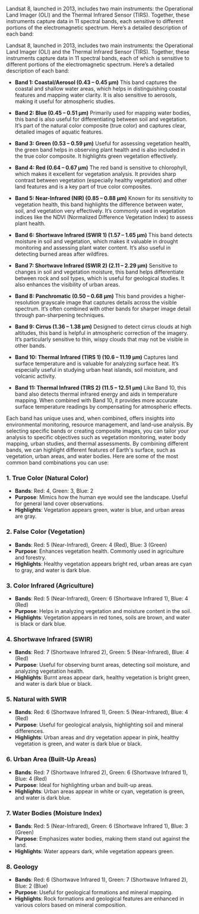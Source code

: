 Landsat 8, launched in 2013, includes two main instruments: the Operational Land Imager (OLI) and the Thermal Infrared Sensor (TIRS). Together, these instruments capture data in 11 spectral bands, each sensitive to different portions of the electromagnetic spectrum. Here’s a detailed description of each band:

Landsat 8, launched in 2013, includes two main instruments: the Operational Land Imager (OLI) and the Thermal Infrared Sensor (TIRS). Together, these instruments capture data in 11 spectral bands, each of which is sensitive to different portions of the electromagnetic spectrum. Here’s a detailed description of each band:

- **Band 1: Coastal/Aerosol (0.43 – 0.45 µm)**
This band captures the coastal and shallow water areas, which helps in distinguishing coastal features and mapping water clarity. It is also sensitive to aerosols, making it useful for atmospheric studies.

- **Band 2: Blue (0.45 – 0.51 µm)**
Primarily used for mapping water bodies, this band is also useful for differentiating between soil and vegetation. It’s part of the natural color composite (true color) and captures clear, detailed images of aquatic features.

- **Band 3: Green (0.53 – 0.59 µm)**
Useful for assessing vegetation health, the green band helps in observing plant health and is also included in the true color composite. It highlights green vegetation effectively.

- **Band 4: Red (0.64 – 0.67 µm)**
The red band is sensitive to chlorophyll, which makes it excellent for vegetation analysis. It provides sharp contrast between vegetation (especially healthy vegetation) and other land features and is a key part of true color composites.

- **Band 5: Near-Infrared (NIR) (0.85 – 0.88 µm)**
Known for its sensitivity to vegetation health, this band highlights the difference between water, soil, and vegetation very effectively. It’s commonly used in vegetation indices like the NDVI (Normalized Difference Vegetation Index) to assess plant health.

- **Band 6: Shortwave Infrared (SWIR 1) (1.57 – 1.65 µm)**
This band detects moisture in soil and vegetation, which makes it valuable in drought monitoring and assessing plant water content. It’s also useful in detecting burned areas after wildfires.

- **Band 7: Shortwave Infrared (SWIR 2) (2.11 – 2.29 µm)**
Sensitive to changes in soil and vegetation moisture, this band helps differentiate between rock and soil types, which is useful for geological studies. It also enhances the visibility of urban areas.

- **Band 8: Panchromatic (0.50 – 0.68 µm)**
This band provides a higher-resolution grayscale image that captures details across the visible spectrum. It’s often combined with other bands for sharper image detail through pan-sharpening techniques.

- **Band 9: Cirrus (1.36 – 1.38 µm)**
Designed to detect cirrus clouds at high altitudes, this band is helpful in atmospheric correction of the imagery. It’s particularly sensitive to thin, wispy clouds that may not be visible in other bands.

- **Band 10: Thermal Infrared (TIRS 1) (10.6 – 11.19 µm)**
Captures land surface temperature and is valuable for analyzing surface heat. It’s especially useful in studying urban heat islands, soil moisture, and volcanic activity.

- **Band 11: Thermal Infrared (TIRS 2) (11.5 – 12.51 µm)**
Like Band 10, this band also detects thermal infrared energy and aids in temperature mapping. When combined with Band 10, it provides more accurate surface temperature readings by compensating for atmospheric effects.

Each band has unique uses and, when combined, offers insights into environmental monitoring, resource management, and land-use analysis. By selecting specific bands or creating composite images, you can tailor your analysis to specific objectives such as vegetation monitoring, water body mapping, urban studies, and thermal assessments.
By combining different bands, we can highlight different features of Earth's surface, such as vegetation, urban areas, and water bodies. Here are some of the most common band combinations you can use:

### 1. **True Color (Natural Color)**
   - **Bands**: Red: 4, Green: 3, Blue: 2
   - **Purpose**: Mimics how the human eye would see the landscape. Useful for general land cover observations.
   - **Highlights**: Vegetation appears green, water is blue, and urban areas are gray.

### 2. **False Color (Vegetation)**
   - **Bands**: Red: 5 (Near-Infrared), Green: 4 (Red), Blue: 3 (Green)
   - **Purpose**: Enhances vegetation health. Commonly used in agriculture and forestry.
   - **Highlights**: Healthy vegetation appears bright red, urban areas are cyan to gray, and water is dark blue.

### 3. **Color Infrared (Agriculture)**
   - **Bands**: Red: 5 (Near-Infrared), Green: 6 (Shortwave Infrared 1), Blue: 4 (Red)
   - **Purpose**: Helps in analyzing vegetation and moisture content in the soil.
   - **Highlights**: Vegetation appears in red tones, soils are brown, and water is black or dark blue.

### 4. **Shortwave Infrared (SWIR)**
   - **Bands**: Red: 7 (Shortwave Infrared 2), Green: 5 (Near-Infrared), Blue: 4 (Red)
   - **Purpose**: Useful for observing burnt areas, detecting soil moisture, and analyzing vegetation health.
   - **Highlights**: Burnt areas appear dark, healthy vegetation is bright green, and water is dark blue or black.

### 5. **Natural with SWIR**
   - **Bands**: Red: 6 (Shortwave Infrared 1), Green: 5 (Near-Infrared), Blue: 4 (Red)
   - **Purpose**: Useful for geological analysis, highlighting soil and mineral differences.
   - **Highlights**: Urban areas and dry vegetation appear in pink, healthy vegetation is green, and water is dark blue or black.

### 6. **Urban Area (Built-Up Areas)**
   - **Bands**: Red: 7 (Shortwave Infrared 2), Green: 6 (Shortwave Infrared 1), Blue: 4 (Red)
   - **Purpose**: Ideal for highlighting urban and built-up areas.
   - **Highlights**: Urban areas appear in white or cyan, vegetation is green, and water is dark blue.

### 7. **Water Bodies (Moisture Index)**
   - **Bands**: Red: 5 (Near-Infrared), Green: 6 (Shortwave Infrared 1), Blue: 3 (Green)
   - **Purpose**: Emphasizes water bodies, making them stand out against the land.
   - **Highlights**: Water appears dark, while vegetation appears green.

### 8. **Geology**
   - **Bands**: Red: 6 (Shortwave Infrared 1), Green: 7 (Shortwave Infrared 2), Blue: 2 (Blue)
   - **Purpose**: Useful for geological formations and mineral mapping.
   - **Highlights**: Rock formations and geological features are enhanced in various colors based on mineral composition.